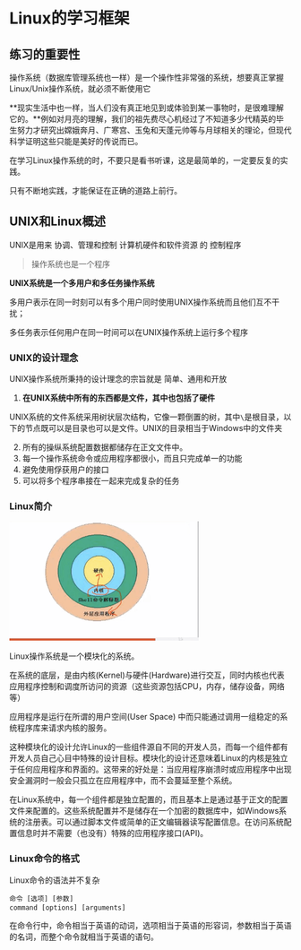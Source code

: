 # Linux的学习框架

## 练习的重要性

操作系统（数据库管理系统也一样）是一个操作性非常强的系统，想要真正掌握Linux/Unix操作系统，就必须不断使用它

**现实生活中也一样，当人们没有真正地见到或体验到某一事物时，是很难理解它的。**例如对月亮的理解，我们的祖先费尽心机经过了不知道多少代精英的毕生努力才研究出嫦娥奔月、广寒宫、玉兔和天蓬元帅等与月球相关的理论，但现代科学证明这些只能是美好的传说而已。

在学习Linux操作系统的时，不要只是看书听课，这是最简单的，一定要反复的实践。

只有不断地实践，才能保证在正确的道路上前行。



## UNIX和Linux概述

UNIX是用来   协调、管理和控制     计算机硬件和软件资源    的    控制程序

> 操作系统也是一个程序

**UNIX系统是一个多用户和多任务操作系统**

多用户表示在同一时刻可以有多个用户同时使用UNIX操作系统而且他们互不干扰；

多任务表示任何用户在同一时间可以在UNIX操作系统上运行多个程序

### UNIX的设计理念

UNIX操作系统所秉持的设计理念的宗旨就是 简单、通用和开放

1. **在UNIX系统中所有的东西都是文件，其中也包括了硬件**

UNIX系统的文件系统采用树状层次结构，它像一颗倒置的树，其中`\`是根目录，以下的节点既可以是目录也可以是文件。UNIX的目录相当于Windows中的文件夹

2. 所有的操纵系统配置数据都储存在正文文件中。
3. 每一个操作系统命令或应用程序都很小，而且只完成单一的功能
4. 避免使用俘获用户的接口
5. 可以将多个程序串接在一起来完成复杂的任务

### Linux简介

<img src="Linux.jpg" alt="框架" style="zoom: 33%;" />



Linux操作系统是一个模块化的系统。

在系统的底层，是由内核(Kernel)与硬件(Hardware)进行交互，同时内核也代表应用程序控制和调度所访问的资源（这些资源包括CPU，内存，储存设备，网络等）

应用程序是运行在所谓的用户空间(User Space) 中而只能通过调用一组稳定的系统程序库来请求内核的服务。

这种模块化的设计允许Linux的一些组件源自不同的开发人员，而每一个组件都有开发人员自己心目中特殊的设计目标。模块化的设计还意味着Linux的内核是独立于任何应用程序和界面的。这带来的好处是：当应用程序崩溃时或应用程序中出现安全漏洞时一般会只孤立在应用程序中，而不会蔓延至整个系统。

在Linux系统中，每一个组件都是独立配置的，而且基本上是通过基于正文的配置文件来配置的。这些系统配置并不是储存在一个加密的数据库中，如Windows系统的注册表。可以通过脚本文件或简单的正文编辑器读写配置信息。在访问系统配置信息时并不需要（也没有）特殊的应用程序接口(API)。



### Linux命令的格式

Linux命令的语法并不复杂

```
命令 [选项] [参数] 
command [options] [arguments]
```

在命令行中，命令相当于英语的动词，选项相当于英语的形容词，参数相当于英语的名词，而整个命令就相当于英语的语句。

